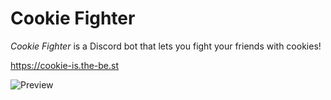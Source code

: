 # Cookie Fighter
*Cookie Fighter* is a Discord bot that lets you fight your friends with cookies!

https://cookie-is.the-be.st

![Preview](https://cdn.chickenmatty.me/Discord_rG9qi0uih0.gif)
